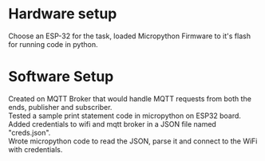 # Hardware setup
Choose an ESP-32 for the task, loaded Micropython Firmware to it's flash for running code in python.  
# Software Setup
Created on MQTT Broker that would handle MQTT requests from both the ends, publisher and subscriber.  
Tested a sample print statement code in micropython on ESP32 board.  
Added credentials to wifi and mqtt broker in a JSON file named "creds.json".  
Wrote micropython code to read the JSON, parse it and connect to the WiFi with credentials.  